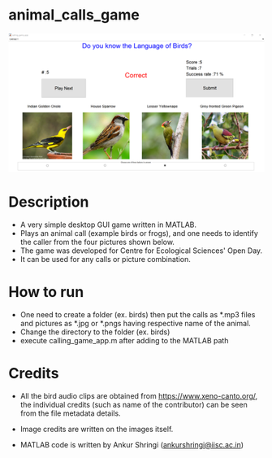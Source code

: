 # animal_calls_game

![calling_game_app](calling_game_app.PNG)

# Description

* A very simple desktop GUI game written in MATLAB. 
* Plays an animal call (example birds or frogs), and one needs to identify the caller from the four pictures shown below. 
* The game was developed for Centre for Ecological Sciences' Open Day. 
* It can be used for any calls or picture combination. 

# How to run

* One need to create a folder (ex. birds) then put the calls as *.mp3 files and pictures as *.jpg or *.pngs having respective name of the animal.
* Change the directory to the folder (ex. birds) 
* execute calling_game_app.m after adding to the MATLAB path

# Credits

* All the bird audio clips are obtained from https://www.xeno-canto.org/, the individual credits (such as name of the contributor) can be seen from the file metadata details.

* Image credits are written on the images itself.

* MATLAB code is written by Ankur Shringi (ankurshringi@iisc.ac.in)

  